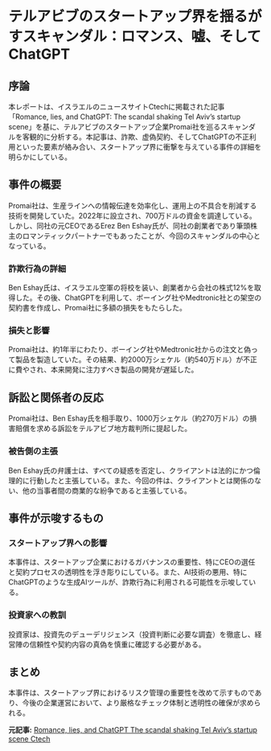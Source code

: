 # テルアビブのスタートアップ界を揺るがすスキャンダル：ロマンス、嘘、そしてChatGPT

## 序論

本レポートは、イスラエルのニュースサイトCtechに掲載された記事「Romance, lies, and ChatGPT: The scandal shaking Tel Aviv’s startup scene」を基に、テルアビブのスタートアップ企業Promai社を巡るスキャンダルを客観的に分析する。本記事は、詐欺、虚偽契約、そしてChatGPTの不正利用といった要素が絡み合い、スタートアップ界に衝撃を与えている事件の詳細を明らかにしている。

## 事件の概要

Promai社は、生産ラインへの情報伝達を効率化し、運用上の不具合を削減する技術を開発していた。2022年に設立され、700万ドルの資金を調達している。しかし、同社の元CEOであるErez Ben Eshay氏が、同社の創業者であり筆頭株主のロマンティックパートナーでもあったことが、今回のスキャンダルの中心となっている。

### 詐欺行為の詳細

Ben Eshay氏は、イスラエル空軍の将校を装い、創業者から会社の株式12%を取得した。その後、ChatGPTを利用して、ボーイング社やMedtronic社との架空の契約書を作成し、Promai社に多額の損失をもたらした。

### 損失と影響

Promai社は、約1年半にわたり、ボーイング社やMedtronic社からの注文と偽って製品を製造していた。その結果、約2000万シェケル（約540万ドル）が不正に費やされ、本来開発に注力すべき製品の開発が遅延した。

## 訴訟と関係者の反応

Promai社は、Ben Eshay氏を相手取り、1000万シェケル（約270万ドル）の損害賠償を求める訴訟をテルアビブ地方裁判所に提起した。

### 被告側の主張

Ben Eshay氏の弁護士は、すべての疑惑を否定し、クライアントは法的にかつ倫理的に行動したと主張している。また、今回の件は、クライアントとは関係のない、他の当事者間の商業的な紛争であると主張している。

## 事件が示唆するもの

### スタートアップ界への影響

本事件は、スタートアップ企業におけるガバナンスの重要性、特にCEOの選任と契約プロセスの透明性を浮き彫りにしている。また、AI技術の悪用、特にChatGPTのような生成AIツールが、詐欺行為に利用される可能性を示唆している。

### 投資家への教訓

投資家は、投資先のデューデリジェンス（投資判断に必要な調査）を徹底し、経営陣の信頼性や契約内容の真偽を慎重に確認する必要がある。

## まとめ

本事件は、スタートアップ界におけるリスク管理の重要性を改めて示すものであり、今後の企業運営において、より厳格なチェック体制と透明性の確保が求められる。



**元記事:** [Romance, lies, and ChatGPT The scandal shaking Tel Aviv’s startup scene Ctech](https://www.calcalistech.com/ctechnews/article/bjzfpi7yxe)
